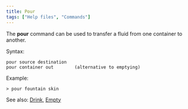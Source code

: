 ```yaml
---
title: Pour
tags: ["Help files", "Commands"]
---
```

The **pour** command can be used to transfer a fluid from one container
to another.

Syntax:

`pour source destination`
`pour container out        (alternative to emptying)`

Example:

`> pour fountain skin`

See also: [Drink](Drink "wikilink"), [Empty](Empty "wikilink")
 